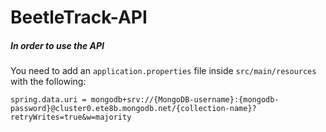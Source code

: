 # BeetleTrack-API

##### In order to use the API
  You need to add an <code>application.properties</code> file inside <code>src/main/resources</code> with the following: 
  <p><code>spring.data.uri = mongodb+srv://{MongoDB-username}:{mongodb-password}@cluster0.ete8b.mongodb.net/{collection-name}?retryWrites=true&w=majority</code></p>
